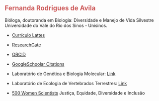 ##  <span style="color: IndianRed"> Fernanda Rodrigues de Avila  </span>

Bióloga, doutoranda em Biologia: Diversidade e Manejo de Vida Silvestre Universidade do Vale do Rio dos Sinos - Unisinos.


- [Currículo Lattes](http://buscatextual.cnpq.br/buscatextual/visualizacv.do?id=K4869341A1)
- [ResearchGate](https://www.researchgate.net/profile/Fernanda_Rodrigues_De_Avila)
- [ORCID](https://orcid.org/0000-0002-1572-2722)
- [GoogleSchoolar Citations](https://scholar.google.com.br/citations?user=sgL10A8AAAAJ&hl=pt-BR&oi=sra)

- Laboratório de Genética e Biologia Molecular: [Link](https://evoecogenecons.wixsite.com/labbiomol/membros) 
- Laboratório de Ecologia de Vertebrados Terrestres: [Link](https://herpetologiaunisin.wixsite.com/levert/doutorandos) 
- [500 Women Scientists](https://500womenscientists.org/portugues-nosso-compromisso) Justiça, Equidade, Diversidade e Inclusão






